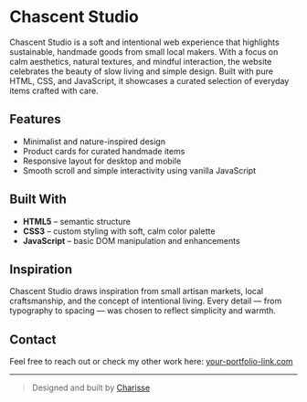 # Chascent Studio

Chascent Studio is a soft and intentional web experience that highlights sustainable, handmade goods from small local makers. With a focus on calm aesthetics, natural textures, and mindful interaction, the website celebrates the beauty of slow living and simple design. Built with pure HTML, CSS, and JavaScript, it showcases a curated selection of everyday items crafted with care.

## Features

- Minimalist and nature-inspired design
- Product cards for curated handmade items
- Responsive layout for desktop and mobile
- Smooth scroll and simple interactivity using vanilla JavaScript

## Built With

- **HTML5** – semantic structure
- **CSS3** – custom styling with soft, calm color palette
- **JavaScript** – basic DOM manipulation and enhancements


## Inspiration

Chascent Studio draws inspiration from small artisan markets, local craftsmanship, and the concept of intentional living. Every detail — from typography to spacing — was chosen to reflect simplicity and warmth.

## Contact

Feel free to reach out or check my other work here: [your-portfolio-link.com](https://your-portfolio-link.com)

---

> Designed and built by [Charisse](https://your-portfolio-link.com)


